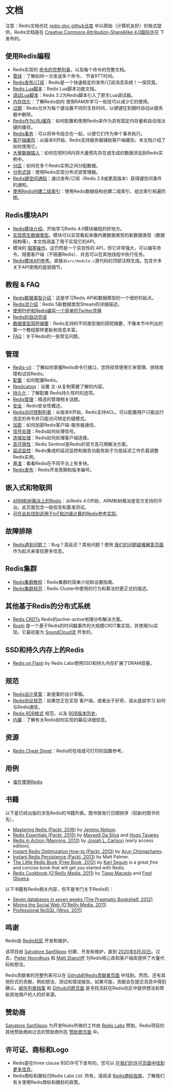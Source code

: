 文档
===

注意：Redis文档也在 [redis-doc github仓库](http://github.com/redis/redis-doc) 中以原始（计算机友好）的格式提供。Redis文档是在 [Creative Commons Attribution-ShareAlike 4.0国际许可](https://creativecommons.org/licenses/by-sa/4.0/) 下发布的。

使用Redis编程
---

* Redis实现的 [命令的完整列表](https://redis.io/commands)，以及每个命令的完整文档。
* [管线](/topics/pipelining.md)：了解如何一次发送多个命令，
节省RTT时间。
* [Redis发布/订阅](topics/pubsub.md)：Redis是一个快速稳定的发布/订阅消息系统！一探究竟。
* [Redis Lua脚本](/commands/eval.md)：Redis Lua脚本功能文档。
* [调试Lua脚本](/topics/ldb.md)：Redis 3.2为Redis脚本引入了原生Lua调试器。
* [内存优化](/topics/memory-optimization.md)：了解Redis如何
使用RAM并学习一些技巧以减少它的使用。
* [过期](/commands/expire.md)：Redis允许为每个键设置不同的生存时间，以便键在到期时自动从服务器中删除。
* [Redis作为LRU缓存](/topics/lru-cache.md)：如何配置和使用Redis来作为具有固定内存量和自动淘汰键的缓存。
* [Redis事务](/topics/transactions.md)：可以将命令组合在一起，以便它们作为单个事务执行。
* [客户端缓存](/topics/client-side-caching.md)：从版本6开始，Redis支持服务器辅助客户端缓存。本文档介绍了如何使用它。
* [大量数据插入](/topics/mass-insert.md)：如何在短时间内将大量预先存在或生成的数据添加到Redis实例中。
* [分区](/topics/partitioning.md)：如何在多个Redis实例之间分配数据。
* [分布式锁](/topics/distlock.md)：使用Redis实现分布式锁管理器。
* [Redis键空间通知](/topics/notifications.md)：通过发布/订阅（Redis 2.8或更高版本）获得键空间事件的通知。
* [使用Redis创建二级索引](/topics/indexes.md)：使用Redis数据结构创建二级索引、组合索引和遍历图。

Redis模块API
---

* [Redis模块介绍](/topics/modules-intro.md)。开始学习Redis 4.0模块编程的好地方。
* [实现原生数据类型](/topics/modules-native-types.md)。模块可以实现看起来像内置数据类型的新数据类型（数据结构等）。本文档涵盖了用于实现它的API。
* 模块的 [阻塞操作](topics/modules-blocking-ops.md)。这仍然是一个实验性的 API，但它非常强大，可以编写命令，阻塞客户端（不阻塞Redis），并且可以在其他线程中执行任务。
* [Redis模块API参考](topics/modules-api-ref.md)。直接从`src/module.c`源代码的顶部注释生成。包含许多关于API使用的底层细节。

教程 & FAQ
---

* [Redis数据类型介绍](/topics/data-types-intro.md)：这是学习Redis API和数据模型的一个很好的起点。
* [Redis流介绍](/topics/streams-intro.md)：Redis 5新数据类型Stream的详细描述。
* [使用PHP和Redis编写一个简单的Twitter克隆](/topics/twitter-clone.md)
* [Redis的自动完成](http://autocomplete.redis.io)
* [数据类型简短摘要](/topics/data-types.md)：Redis支持的不同类型值的简短摘要，不像本节中列出的第一个教程那样更新和信息丰富。
* [FAQ](/topics/faq.md)：关于Redis的一些常见问题。

管理
---
* [Redis-cli](/topics/rediscli.md)：了解如何掌握Redis命令行接口，您将经常使用它来管理、排除故障和试验Redis。
* [配置](/topics/config.md)：如何配置Redis。
* [Replication](/topics/replication.md)：设置
主-从复制需要了解的内容。
* [持久化](/topics/persistence.md)：了解配置
Redis持久性时的选项。
* [Redis管理](/topics/admin.md)：精选的管理相关话题。
* [安全](/topics/security.md)：Redis安全性概述。
* [Redis访问控制列表](/topics/acl.md)：从版本6开始，Redis支持ACL。可以配置用户只能运行选定的命令并只能访问特定的键模式。
* [加密](/topics/encryption.md)：如何加密Redis客户端-服务器通信。
* [信号处理](/topics/signals.md)：Redis如何处理信号。
* [连接处理](/topics/clients.md)：Redis如何处理客户端连接。
* [高可用性](/topics/sentinel.md)：Redis Sentinel是Redis的官方高可用解决方案。
* [延迟监控](/topics/latency-monitor.md)：Redis集成的延迟监控和报告功能有助于为低延迟工作负载调整Redis实例。
* [基准](/topics/benchmarks.md)：看看Redis在不同平台上有多快。
* [Redis发布](/topics/releases.md)：Redis开发周期和版本编号。

嵌入式和物联网
---

* [ARM和树莓派上的Redis](/topics/ARM.md)：从Redis 4.0开始，ARM和树莓派是官方支持的平台。此页面包含一般信息和基准测试。
* [可在此处找到适用于IoT和边缘计算的Redis参考实现](https://redislabs.com/redis-enterprise/redis-edge/)。

故障排除
---

* [Redis遇到问题？](/topics/problems.md)：Bug？高延迟？其他问题？使用 [我们的问题疑难解答页面](/topics/problems.md) 作为起点来查找更多信息。

Redis集群
---

* [Redis集群教程](/topics/cluster-tutorial.md)：Redis集群的简单介绍和设置指南。
* [Redis集群规范](/topics/cluster-spec.md)：Redis Cluster中使用的行为和算法的更正式的描述。

其他基于Redis的分布式系统
---

* [Redis CRDTs](https://redislabs.com/redis-enterprise/technology/active-active-geo-distribution/) Redis的active-active地理分布解决方案。
* [Roshi](https://github.com/soundcloud/roshi) 是一个基于Redis的时间戳事件的大规模CRDT集实现，并使用Go实现。它最初是为 [SoundCloud流](http://developers.soundcloud.com/blog/roshi-a-crdt-system-for-timestamped-events) 开发的。

SSD和持久内存上的Redis
---

* [Redis on Flash](https://redislabs.com/redis-enterprise/technology/redis-on-flash/) by Redis Labs使用SSD和持久内存扩展了DRAM容量。

规范
---

* [Redis设计草案](/topics/rdd.md)：新提案的设计草稿。
* [Redis协议规范](/topics/protocol.md)：如果您正在实现
客户端，或者出于好奇，请从底层学习
如何与Redis通信。
* [Redis RDB格式](https://github.com/sripathikrishnan/redis-rdb-tools/wiki/Redis-RDB-Dump-File-Format) 规范，以及 [RDB版本历史](https://github.com/sripathikrishnan/redis-rdb-tools/blob/master/docs/RDB_Version_History.textile)。
* [内幕](/topics/internals.md)：了解有关Redis如何实现的幕后详细信息。

资源
---

* [Redis Cheat Sheet](http://www.cheatography.com/tasjaevan/cheat-sheets/redis/)：Redis的在线或可打印的函数参考。

用例
---
* [谁在使用Redis](/topics/whos-using-redis.md)

书籍
---

以下是已经出版的涉及Redis的书籍列表。图书按发行日期排序（较新的图书优先）。

* [Mastering Redis (Packt, 2016)](https://www.packtpub.com/big-data-and-business-intelligence/mastering-redis) by [Jeremy Nelson](https://www.packtpub.com/books/info/authors/jeremy-nelson).
* [Redis Essentials (Packt, 2015)](http://www.amazon.com/Redis-Essentials-Maxwell-Dayvson-Silva-ebook/dp/B00ZXFCFLO) by [Maxwell Da Silva](http://twitter.com/dayvson) and [Hugo Tavares](https://twitter.com/hltbra)
* [Redis in Action (Manning, 2013)](http://www.manning.com/carlson/) by [Josiah L. Carlson](http://twitter.com/dr_josiah) (early access edition).
* [Instant Redis Optimization How-to (Packt, 2013)](http://www.packtpub.com/redis-optimization-how-to/book) by [Arun Chinnachamy](http://twitter.com/ArunChinnachamy).
* [Instant Redis Persistence (Packt, 2013)](http://www.packtpub.com/redis-persistence/book) by Matt Palmer.
* [The Little Redis Book (Free Book, 2012)](http://openmymind.net/2012/1/23/The-Little-Redis-Book/) by [Karl Seguin](http://twitter.com/karlseguin) is a great *free* and concise book that will get you started with Redis.
* [Redis Cookbook (O'Reilly Media, 2011)](http://shop.oreilly.com/product/0636920020127.do) by [Tiago Macedo](http://twitter.com/tmacedo) and [Fred Oliveira](http://twitter.com/f).

以下书籍有Redis相关内容，但不是专门关于Redis的：

* [Seven databases in seven weeks (The Pragmatic Bookshelf, 2012)](http://pragprog.com/book/rwdata/seven-databases-in-seven-weeks).
* [Mining the Social Web (O'Reilly Media, 2011)](http://shop.oreilly.com/product/0636920010203.do)
* [Professional NoSQL (Wrox, 2011)](http://www.wrox.com/WileyCDA/WroxTitle/Professional-NoSQL.productCd-047094224X.html)

鸣谢
---

Redis由 [Redis社区](/community.md) 开发和维护。

该项目由 [Salvatore Sanfilippo](http://twitter.com/antirez) 创建、开发和维护，直到 [2020年6月30日](http://antirez.com/news/133)。过去，[Pieter Noordhuis](http://twitter.com/pnoordhuis) 和 [Matt Stancliff](https://matt.sh) 为Redis核心库和客户端库提供了大量代码和想法。

Redis贡献者的完整列表可以在 [Github的Redis贡献者页面](https://github.com/redis/redis/graphs/contributors) 中找到。然而，还有其他形式的贡献，例如想法、测试和错误报告。如果可能，贡献会在提交消息中得到确认。[邮件列表档案](http://groups.google.com/group/redis-db) 和 [Github问题页面](https://github.com/redis/redis/issues) 是寻找活跃在Redis社区中提供想法和帮助其他用户的人的好来源。

赞助商
---

[Salvatore Sanfilippo](http://antirez.com) 为开发Redis所做的工作由 [Redis Labs](http://redislabs.com) 赞助。Redis项目的其他赞助商和过去的赞助商列在 [赞助商页面](/topics/sponsors.md) 中。

许可证、商标和Logo
---

* Redis是在three clause BSD许可下发布的。您可以 [在我们的许可页面中找到更多信息](/topics/license.md)。
* Redis商标和徽标归Redis Labs Ltd. 所有，请阅读 [Redis商标指南](/topics/trademark.md)，了解我们有关使用Redis商标和徽标的政策。
